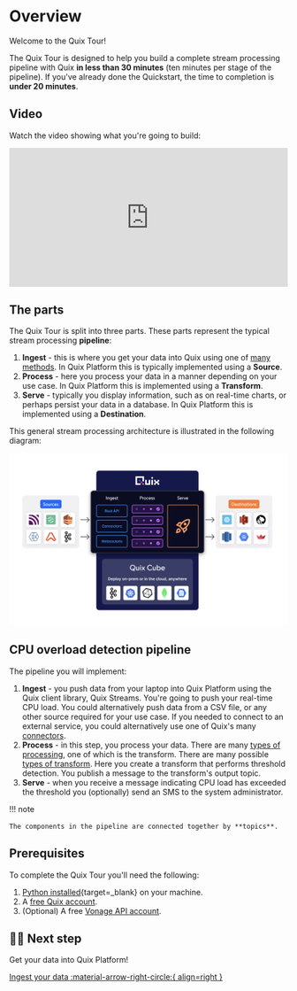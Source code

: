 # Overview

Welcome to the Quix Tour! 

The Quix Tour is designed to help you build a complete stream processing pipeline with Quix **in less than 30 minutes** (ten minutes per stage of the pipeline). If you've already done the Quickstart, the time to completion is **under 20 minutes**. 

## Video

Watch the video showing what you're going to build:

<div style="position: relative; padding-bottom: 49.77477477477478%; height: 0;"><iframe src="https://www.loom.com/embed/5b0a88d2185c4cfea8fd2917d3898964?sid=7ea745ef-6dee-45ca-b6db-1fb450b671c8" frameborder="0" webkitallowfullscreen mozallowfullscreen allowfullscreen style="position: absolute; top: 0; left: 0; width: 100%; height: 100%;"></iframe></div>

## The parts

The Quix Tour is split into three parts. These parts represent the typical stream processing **pipeline**:

1. **Ingest** - this is where you get your data into Quix using one of [many methods](../ingest-data.md). In Quix Platform this is typically implemented using a **Source**.
2. **Process** - here you process your data in a manner depending on your use case. In Quix Platform this is implemented using a **Transform**.
3. **Serve** - typically you display information, such as on real-time charts, or perhaps persist your data in a database. In Quix Platform this is implemented using a **Destination**.

This general stream processing architecture is illustrated in the following diagram:

![Architecture](../images/architecture.png)

## CPU overload detection pipeline

The pipeline you will implement:

1. **Ingest** - you push data from your laptop into Quix Platform using the Quix client library, Quix Streams. You're going to push your real-time CPU load. You could alternatively push data from a CSV file, or any other source required for your use case. If you needed to connect to an external service, you could alternatively use one of Quix's many [connectors](../connectors/index.md).
2. **Process** - in this step, you process your data. There are many [types of processing](../concepts/types-of-processing.md), one of which is the transform. There are many possible [types of transform](../concepts/types-of-transform.md). Here you create a transform that performs threshold detection. You publish a message to the transform's output topic. 
3. **Serve** - when you receive a message indicating CPU load has exceeded the threshold you (optionally) send an SMS to the system administrator.

!!! note

    The components in the pipeline are connected together by **topics**.

## Prerequisites

To complete the Quix Tour you'll need the following:

1. [Python installed](https://www.python.org/downloads/){target=_blank} on your machine.
2. A [free Quix account](https://portal.platform.quix.ai/self-sign-up).
3. (Optional) A free [Vonage API account](https://developer.vonage.com/sign-up).

## 🏃‍♀️ Next step

Get your data into Quix Platform!

[Ingest your data :material-arrow-right-circle:{ align=right }](./ingest-push.md)
